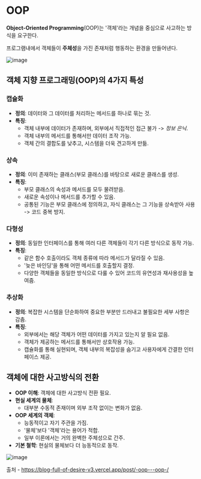 # OOP
**Object-Oriented Programming**(OOP)는 '객체'라는 개념을 중심으로 사고하는 방식을 요구한다.

프로그램내에서 객체들이 **주체성**을 가진 존재처럼 행동하는 환경을 만들어낸다.

![image](https://github.com/user-attachments/assets/1bc0c391-a9da-4ea4-a59a-aa7878f2ac69)

## 객체 지향 프로그래밍(OOP)의 4가지 특성

### **캡슐화**
- **정의**: 데이터와 그 데이터를 처리하는 메서드를 하나로 묶는 것.
- **특징**:
  - 객체 내부에 데이터가 존재하며, 외부에서 직접적인 접근 불가 -> *정보 은닉*.
  - 객체 내부의 메서드를 통해서만 데이터 조작 가능.
  - 객체 간의 결합도를 낮추고, 시스템을 더욱 견고하게 만듦.

### **상속**
- **정의**: 이미 존재하는 클래스(부모 클래스)를 바탕으로 새로운 클래스를 생성.
- **특징**:
  - 부모 클래스의 속성과 메서드를 모두 물려받음.
  - 새로운 속성이나 메서드를 추가할 수 있음.
  - 공통된 기능은 부모 클래스에 정의하고, 자식 클래스는 그 기능을 상속받아 사용 -> 코드 중복 방지.

### **다형성**
- **정의**: 동일한 인터페이스를 통해 여러 다른 객체들이 각기 다른 방식으로 동작 가능.
- **특징**:
  - 같은 함수 호출이라도 객체 종류에 따라 메서드가 달라질 수 있음.
  - '늦은 바인딩'을 통해 어떤 메서드를 호출할지 결정.
  - 다양한 객체들을 동일한 방식으로 다룰 수 있어 코드의 유연성과 재사용성을 높여줌.

### **추상화**
- **정의**: 복잡한 시스템을 단순화하여 중요한 부분만 드러내고 불필요한 세부 사항은 감춤.
- **특징**:
  - 외부에서는 해당 객체가 어떤 데이터를 가지고 있는지 알 필요 없음.
  - 객체가 제공하는 메서드를 통해서만 상호작용 가능.
  - 캡슐화를 통해 실현되며, 객체 내부의 복잡성을 숨기고 사용자에게 간결한 인터페이스 제공. 


## 객체에 대한 사고방식의 전환

- **OOP 이해**: 객체에 대한 사고방식 전환 필요.
- **현실 세계의 물체**:
  - 대부분 수동적 존재이며 외부 조작 없이는 변화가 없음.
- **OOP 세계의 객체**:
  - 능동적이고 자기 주관을 가짐.
  - '물체'보다 '객체'라는 용어가 적합.
  - 일부 이론에서는 거의 완벽한 주체성으로 간주.
- **기본 철학**: 현실의 물체보다 더 능동적으로 동작.

![image](https://github.com/user-attachments/assets/f06a164c-7305-4345-8b0f-c2365e972d95)

출처 - https://blog-full-of-desire-v3.vercel.app/post/-oop---oop-/
